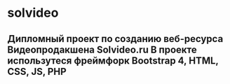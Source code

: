 # solvideo
## Дипломный проект по созданию веб-ресурса Видеопродакшена Solvideo.ru В проекте использутеся фреймфорк Bootstrap 4, HTML, CSS, JS, PHP
